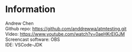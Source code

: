 # Information
Andrew Chen      
Github repo: https://github.com/anddrewwa/atmtesting.git  
Video: https://www.youtube.com/watch?v=0aeHKrElGJM  
Screencast software: OBS  
IDE: VSCode-JDK
